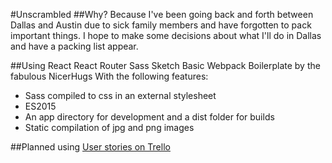 #Unscrambled
##Why? Because I've been going back and forth between Dallas and Austin due to sick family members and have forgotten to pack important things. I hope to make some decisions about what I'll do in Dallas and have a packing list appear. 


##Using
React
React Router
Sass
Sketch
Basic Webpack Boilerplate by the fabulous NicerHugs
With the following features:
* Sass compiled to css in an external stylesheet
* ES2015
* An app directory for development and a dist folder for builds
* Static compilation of jpg and png images

##Planned using [User stories on Trello](https://trello.com/b/10XRhfJ8/scrambled-app)



